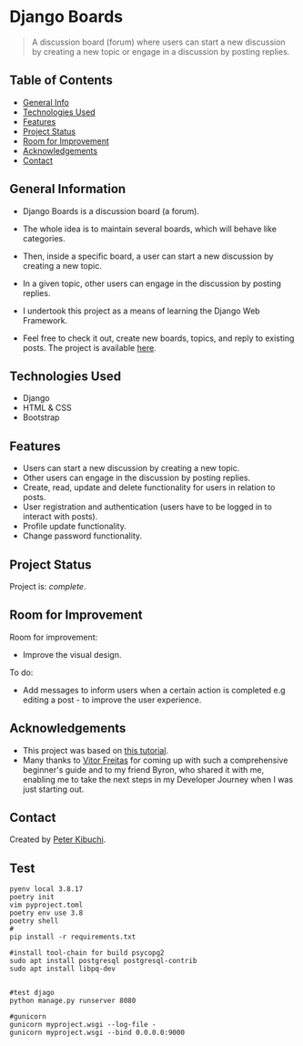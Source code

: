 # Django Boards
> A discussion board (forum) where users can start a new discussion by creating a new topic or engage in a discussion by posting replies.

## Table of Contents
* [General Info](#general-information)
* [Technologies Used](#technologies-used)
* [Features](#features)
* [Project Status](#project-status)
* [Room for Improvement](#room-for-improvement)
* [Acknowledgements](#acknowledgements)
* [Contact](#contact)
<!-- * [Setup](#setup) -->


## General Information
- Django Boards is a discussion board (a forum).
- The whole idea is to maintain several boards, which will behave like categories.
- Then, inside a specific board, a user can start a new discussion by creating a new topic.
- In a given topic, other users can engage in the discussion by posting replies.
- I undertook this project as a means of learning the Django Web Framework.

- Feel free to check it out, create new boards, topics, and reply to existing posts. The project is available [here](https://django-boards-unchained.herokuapp.com/).



## Technologies Used
- Django
- HTML & CSS
- Bootstrap


## Features
- Users can start a new discussion by creating a new topic.
- Other users can engage in the discussion by posting replies.
- Create, read, update and delete functionality for users in relation to posts.
- User registration and authentication (users have to be logged in to interact with posts).
- Profile update functionality.
- Change password functionality.


<!-- ## Setup
What are the project requirements/dependencies? Where are they listed? A requirements.txt or a Pipfile.lock file perhaps? Where is it located?

Proceed to describe how to install / setup one's local environment / get started with the project.
Provide a link to the demo version here as well. -->

## Project Status
Project is:  _complete_.


## Room for Improvement
Room for improvement:
- Improve the visual design.

To do:
- Add messages to inform users when a certain action is completed e.g editing a post - to improve the user experience.


## Acknowledgements
- This project was based on [this tutorial](https://simpleisbetterthancomplex.com/series/beginners-guide/1.11/).
- Many thanks to [Vitor Freitas](https://github.com/vitorfs) for coming up with such a comprehensive beginner's guide and to my friend Byron, who shared it with me, enabling me to take the next steps in my Developer Journey when I was just starting out.


## Contact
Created by [Peter Kibuchi](https://www.peterkibuchi.com).


## Test

```shell
pyenv local 3.8.17
poetry init
vim pyproject.toml
poetry env use 3.8
poetry shell
#
pip install -r requirements.txt

#install tool-chain for build psycopg2
sudo apt install postgresql postgresql-contrib
sudo apt install libpq-dev


#test djago
python manage.py runserver 8080

#gunicorn
gunicorn myproject.wsgi --log-file -
gunicorn myproject.wsgi --bind 0.0.0.0:9000
```